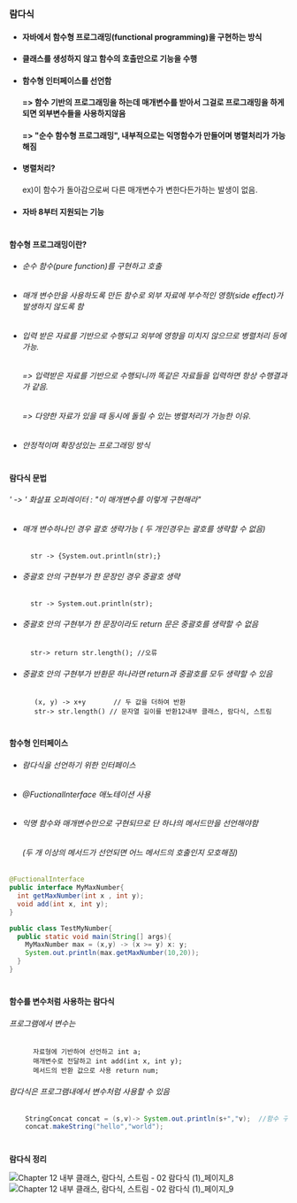 ### 람다식 
* #### 자바에서 함수형 프로그래밍(functional programming)을 구현하는 방식
* #### 클래스를 생성하지 않고 함수의 호출만으로 기능을 수행
* #### 함수형 인터페이스를 선언함
  #### => 함수 기반의 프로그래밍을 하는데 매개변수를 받아서 그걸로 프로그래밍을 하게되면 외부변수들을 사용하지않음
  #### => "순수 함수형 프로그래밍", 내부적으로는 익명함수가 만들어며 병렬처리가 가능해짐
* #### 병렬처리?
  ex)이 함수가 돌아감으로써 다른 매개변수가 변한다든가하는 발생이 없음.
* #### 자바 8부터 지원되는 기능
#
**함수형 프로그래밍이란?**
* ###### 순수 함수(pure function)를 구현하고 호출
* ###### 매개 변수만을 사용하도록 만든 함수로 외부 자료에 부수적인 영향(side effect)가 발생하지 않도록 함
* ###### 입력 받은 자료를 기반으로 수행되고 외부에 영향을 미치지 않으므로 병렬처리 등에 가능.
  ###### => 입력받은 자료를 기반으로 수행되니까 똑같은 자료들을 입력하면 항상 수행결과가 같음.
  ###### => 다양한 자료가 있을 때 동시에 돌릴 수 있는 병렬처리가 가능한 이유.
* ###### 안정적이며 확장성있는 프로그래밍 방식
#
**람다식 문법**
###### ' -> ' 화살표 오퍼레이터 : "이 매개변수를 이렇게 구현해라"
* ###### 매개 변수하나인 경우 괄호 생략가능 ( 두 개인경우는 괄호를 생략할 수 없음)

        str -> {System.out.println(str);}
* ###### 중괄호 안의 구현부가 한 문장인 경우 중괄호 생략

        str -> System.out.println(str);
* ###### 중괄호 안의 구현부가 한 문장이라도 return 문은 중괄호를 생략할 수 없음 

        str-> return str.length(); //오류
* ###### 중괄호 안의 구현부가 반환문 하나라면 return과 중괄호를 모두 생략할 수 있음

         (x, y) -> x+y       // 두 값을 더하여 반환 
         str-> str.length() // 문자열 길이를 반환12내부 클래스, 람다식, 스트림
#
**함수형 인터페이스**
* ###### 람다식을 선언하기 위한 인터페이스
* ###### @FuctionalInterface 애노테이션 사용
* ###### 익명 함수와 매개변수만으로 구현되므로 단 하나의 메서드만을 선언해야함
  ###### (두 개 이상의 메서드가 선언되면 어느 메서드의 호출인지 모호해짐)
```java
@FuctionalInterface
public interface MyMaxNumber{
  int getMaxNumber(int x , int y);
  void add(int x, int y);
}
```
```java
public class TestMyNumber{
  public static void main(String[] args){
    MyMaxNumber max = (x,y) -> (x >= y) x: y;
    System.out.println(max.getMaxNumber(10,20));
  }
}
```
#
**함수를 변수처럼 사용하는 람다식**
###### 프로그램에서 변수는

          자료형에 기반하여 선언하고 int a;
          매개변수로 전달하고 int add(int x, int y);
          메서드의 반환 값으로 사용 return num;
###### 람다식은 프로그램내에서 변수처럼 사용할 수 있음
```java
    StringConcat concat = (s,v)-> System.out.println(s+","v);  //함수 구현부인데 변수에 대입
    concat.makeString("hello","world");
```
#
**람다식 정리**


![Chapter 12 내부 클래스, 람다식, 스트림 - 02 람다식 (1)_페이지_8](https://user-images.githubusercontent.com/74708028/110442444-325df900-80fe-11eb-8555-5c4297e5ddf7.png)
![Chapter 12 내부 클래스, 람다식, 스트림 - 02 람다식 (1)_페이지_9](https://user-images.githubusercontent.com/74708028/110442460-35f18000-80fe-11eb-9c81-0c433b65e659.png)

